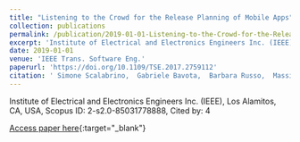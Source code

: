 ```yaml
---
title: "Listening to the Crowd for the Release Planning of Mobile Apps"
collection: publications
permalink: /publication/2019-01-01-Listening-to-the-Crowd-for-the-Release-Planning-of-Mobile-Apps
excerpt: 'Institute of Electrical and Electronics Engineers Inc. (IEEE), Los Alamitos, CA, USA, Scopus ID: 2-s2.0-85031778888, Cited by: 4'
date: 2019-01-01
venue: 'IEEE Trans. Software Eng.'
paperurl: 'https://doi.org/10.1109/TSE.2017.2759112'
citation: ' Simone Scalabrino,  Gabriele Bavota,  Barbara Russo,  Massimiliano Di,  Rocco Oliveto, &quot;Listening to the Crowd for the Release Planning of Mobile Apps.&quot; IEEE Trans. Software Eng., 2019.'
---
```

Institute of Electrical and Electronics Engineers Inc. (IEEE), Los Alamitos, CA, USA, Scopus ID: 2-s2.0-85031778888, Cited by: 4

[Access paper here](https://doi.org/10.1109/TSE.2017.2759112){:target="_blank"}
